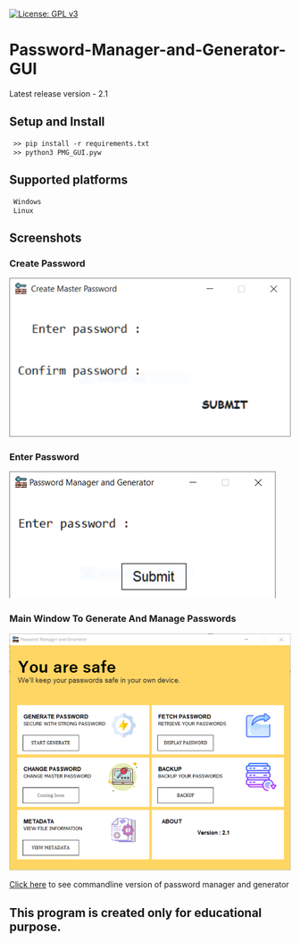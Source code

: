 [![License: GPL v3](https://img.shields.io/badge/License-GPLv3-blue.svg)](https://www.gnu.org/licenses/gpl-3.0)

# Password-Manager-and-Generator-GUI

Latest release version - 2.1


## Setup and Install
     >> pip install -r requirements.txt
     >> python3 PMG_GUI.pyw

## Supported platforms
     Windows
     Linux

## Screenshots

### Create Password
<img src='https://github.com/Raagul26/Password-Manager-and-Generator--GUI/blob/master/Screenshots/create_pwd.PNG'>

### Enter Password
<img src='https://github.com/Raagul26/Password-Manager-and-Generator--GUI/blob/master/Screenshots/enter_pwd.PNG'>

### Main Window To Generate And Manage Passwords
<img src='https://github.com/Raagul26/Password-Manager-and-Generator--GUI/blob/master/Screenshots/window.PNG'>


[Click here](https://github.com/gowtham758550/password-generator-and-manager) to see commandline version of password manager and generator
     
## This program is created only for educational purpose.
